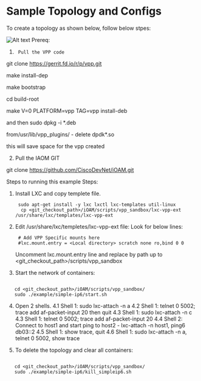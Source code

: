 # Sample Topology and Configs

To create a topology as shown below, follow below stpes:

![Alt text](./topology.png?raw=true "Topology")
Prereq:
1)      Pull the VPP code
 
git clone https://gerrit.fd.io/r/p/vpp.git
 
make install-dep
 
make bootstrap
 
cd build-root
 
make V=0 PLATFORM=vpp TAG=vpp install-deb
 
and then sudo dpkg -i *.deb
 
from/usr/lib/vpp_plugins/ - delete dpdk*.so
 
this will save space for the vpp created

2)	 Pull the IAOM GIT
 
git clone https://github.com/CiscoDevNet/iOAM.git

 
Steps to running this example Steps:

1. Install LXC and copy templete file.

		sudo apt-get install -y lxc lxctl lxc-templates util-linux
		 cp <git_checkout_path>/iOAM/scripts/vpp_sandbox/lxc-vpp-ext /usr/share/lxc/templates/lxc-vpp-ext

2. Edit /usr/share/lxc/templetes/lxc-vpp-ext file:
   Look for below lines:

		# Add VPP Specific mounts here
		#lxc.mount.entry = <Local directory> scratch none ro,bind 0 0

   Uncomment lxc.mount.entry line and replace <Local directory> by path up to <git_checkout_path>/scripts/vpp_sandbox

3. Start the network of containers:
```

   cd <git_checkout_path>/iOAM/scripts/vpp_sandbox/
   sudo ./example/simple-ip6/start.sh 
```

4. Open 2 shells. 
   4.1 Shell 1: sudo lxc-attach -n a
   4.2 Shell 1: telnet 0 5002; trace add af-packet-input 20 then quit
   4.3 Shell 1: sudo lxc-attach -n c
   4.3 Shell 1: telnet 0 5002; trace add af-packet-input 20
   4.4 Shell 2:  Connect to host1 and start ping to host2 - lxc-attach -n host1, ping6 db03::2
   4.5 Shell 1: show trace, quit
   4.6 Shell 1: sudo lxc-attach -n a, telnet 0 5002, show trace

6. To delete the topology and clear all containers:
```

   cd <git_checkout_path>/iOAM/scripts/vpp_sandbox/
   sudo ./example/simple-ip6/kill_simpleip6.sh 
```